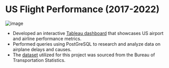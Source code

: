 # US Flight Performance (2017-2022)

![image](https://user-images.githubusercontent.com/50200083/224451668-99dcc82f-ba57-4cd8-9b73-e13d97bcd563.png)


- Developed an interactive [Tableau dashboard](https://public.tableau.com/app/profile/jing3638/viz/USFlightPerformance2017-2022/USFLIGHTPERFORMANCE) that showcases US airport and airline performance metrics.
- Performed queries using PostGreSQL to research and analyze data on airplane delays and causes.
- The [dataset](https://www.transtats.bts.gov/OT_Delay/ot_delaycause1.asp?6B2r=FE&20=E) utilized for this project was sourced from the Bureau of Transportation Statistics.

